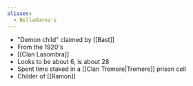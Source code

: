 ```yaml
---
aliases:
  - Belladonna's
---
```

- "Demon child" claimed by [[Bast]]
- From the 1920's
- [[Clan Lasombra]]
- Looks to be about 6, is about 28
- Spent time staked in a [[Clan Tremere|Tremere]] prison cell
- Childer of [[Ramon]]